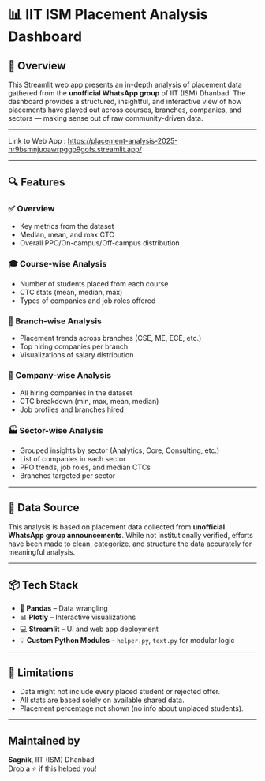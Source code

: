 
# 📊 IIT ISM Placement Analysis Dashboard

## 🚀 Overview
This Streamlit web app presents an in-depth analysis of placement data gathered from the **unofficial WhatsApp group** of IIT (ISM) Dhanbad. The dashboard provides a structured, insightful, and interactive view of how placements have played out across courses, branches, companies, and sectors — making sense out of raw community-driven data.

---

Link to Web App : https://placement-analysis-2025-hr9bsmnjuoawrpggb9gofs.streamlit.app/

---

## 🔍 Features

### ✅ Overview
- Key metrics from the dataset
- Median, mean, and max CTC
- Overall PPO/On-campus/Off-campus distribution

### 🎓 Course-wise Analysis
- Number of students placed from each course
- CTC stats (mean, median, max)
- Types of companies and job roles offered

### 🧪 Branch-wise Analysis
- Placement trends across branches (CSE, ME, ECE, etc.)
- Top hiring companies per branch
- Visualizations of salary distribution

### 🏢 Company-wise Analysis
- All hiring companies in the dataset
- CTC breakdown (min, max, mean, median)
- Job profiles and branches hired

### 🏭 Sector-wise Analysis
- Grouped insights by sector (Analytics, Core, Consulting, etc.)
- List of companies in each sector
- PPO trends, job roles, and median CTCs
- Branches targeted per sector

---

## 📁 Data Source
This analysis is based on placement data collected from **unofficial WhatsApp group announcements**. While not institutionally verified, efforts have been made to clean, categorize, and structure the data accurately for meaningful analysis.

---

## 📦 Tech Stack
- 🐼 **Pandas** – Data wrangling
- 📊 **Plotly** – Interactive visualizations
- 💻 **Streamlit** – UI and web app deployment
- 💡 **Custom Python Modules** – `helper.py`, `text.py` for modular logic

---

## 🚧 Limitations
- Data might not include every placed student or rejected offer.
- All stats are based solely on available shared data.
- Placement percentage not shown (no info about unplaced students).

---

## Maintained by
**Sagnik**, IIT (ISM) Dhanbad    
Drop a ⭐ if this helped you!
